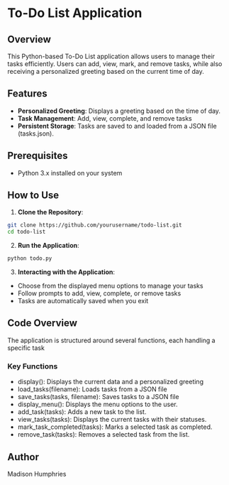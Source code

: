 # To-Do List Application

## Overview
This Python-based To-Do List application allows users to manage their tasks efficiently. Users can add, view, mark, and remove tasks, while also receiving a personalized greeting based on the current time of day.

## Features
- **Personalized Greeting**: Displays a greeting based on the time of day.
- **Task Management**: Add, view, complete, and remove tasks
- **Persistent Storage**: Tasks are saved to and loaded from a JSON file (tasks.json).

## Prerequisites
- Python 3.x installed on your system

## How to Use
1. **Clone the Repository**:
```bash
git clone https://github.com/yourusername/todo-list.git
cd todo-list
```
2. **Run the Application**:
```bash
python todo.py
```
3. **Interacting with the Application**:
- Choose from the displayed menu options to manage your tasks
- Follow prompts to add, view, complete, or remove tasks
- Tasks are automatically saved when you exit

## Code Overview
The application is structured around several functions, each handling a specific task

### Key Functions
- display(): Displays the current data and a personalized greeting
- load_tasks(filename): Loads tasks from a JSON file
- save_tasks(tasks, filename): Saves tasks to a JSON file
- display_menu(): Displays the menu options to the user.
- add_task(tasks): Adds a new task to the list.
- view_tasks(tasks): Displays the current tasks with their statuses.
- mark_task_completed(tasks): Marks a selected task as completed.
- remove_task(tasks): Removes a selected task from the list.

## Author
Madison Humphries
